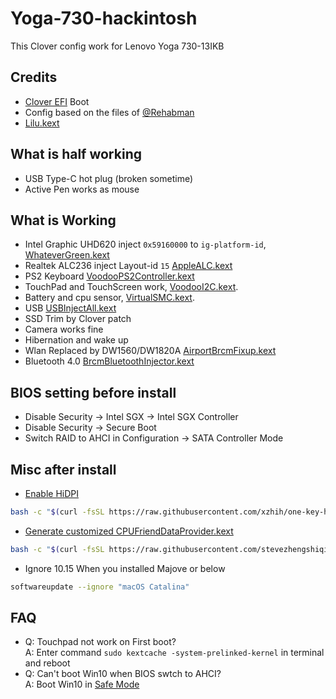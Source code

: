 # Yoga-730-hackintosh

This Clover config work for Lenovo Yoga 730-13IKB

## Credits

* [Clover EFI](https://sourceforge.net/projects/cloverefiboot/files/Bootable_ISO/) Boot
* Config based on the files of [@Rehabman](https://github.com/RehabMan/OS-X-Clover-Laptop-Config)
* [Lilu.kext](https://github.com/acidanthera/Lilu/releases/latest)

## What is half working

* USB Type-C hot plug (broken sometime)
* Active Pen works as mouse

## What is Working

* Intel Graphic UHD620 inject `0x59160000` to `ig-platform-id`, [WhateverGreen.kext](https://github.com/acidanthera/WhateverGreen/releases/latest)
* Realtek ALC236 inject Layout-id `15` [AppleALC.kext](https://github.com/acidanthera/AppleALC/releases/latest)
* PS2 Keyboard  [VoodooPS2Controller.kext](https://github.com/acidanthera/VoodooPS2/releases/latest)
* TouchPad and TouchScreen work, [VoodooI2C.kext](https://github.com/alexandred/VoodooI2C/releases/latest). 
* Battery and cpu sensor, [VirtualSMC.kext](https://github.com/acidanthera/VirtualSMC/releases/latest). 
* USB [USBInjectAll.kext](https://bitbucket.org/RehabMan/os-x-usb-inject-all/downloads)
* SSD Trim by Clover patch 
* Camera works fine
* Hibernation and wake up
* Wlan Replaced by DW1560/DW1820A [AirportBrcmFixup.kext](https://github.com/acidanthera/AirportBrcmFixup/releases/latest)
* Bluetooth 4.0 [BrcmBluetoothInjector.kext](https://github.com/acidanthera/BrcmPatchRAM/releases)

## BIOS setting before install

* Disable Security -> Intel SGX -> Intel SGX Controller
* Disable Security -> Secure Boot
* Switch RAID to AHCI in Configuration -> SATA Controller Mode

## Misc after install

* [Enable HiDPI](https://github.com/xzhih/one-key-hidpi)
```bash
bash -c "$(curl -fsSL https://raw.githubusercontent.com/xzhih/one-key-hidpi/master/hidpi.sh)"
```

* [Generate customized CPUFriendDataProvider.kext](https://github.com/stevezhengshiqi/one-key-cpufriend)
```bash
bash -c "$(curl -fsSL https://raw.githubusercontent.com/stevezhengshiqi/one-key-cpufriend/master/one-key-cpufriend.sh)"
```

* Ignore 10.15 When you installed Majove or below
```bash
softwareupdate --ignore "macOS Catalina"
```

## FAQ

- Q: Touchpad not work on First boot?  
  A: Enter command `sudo kextcache -system-prelinked-kernel` in terminal and reboot
- Q: Can't boot Win10 when BIOS swtch to AHCI?  
  A: Boot Win10 in [Safe Mode](https://support.microsoft.com/help/12376) 

